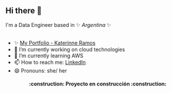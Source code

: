## Hi there 👋

I'm a Data Engineer based in ✨ _Argentina_ ✨ <br>
<br>

- ✨ <a href= "https://katerinne-ramos.ebika.dev/" target="_blank" >My Portfolio - Katerinne Ramos </a> <br>
- 🔭 I’m currently working on cloud technologies <br>
- 🌱 I’m currently learning AWS <br>
- 📫 How to reach me: <a href= "https://www.linkedin.com/in/katerinneramos/" target="_blank">LinkedIn </a> <br>
- 😄 Pronouns: she/ her
<!-- ⚡ Fun fact: ... 
 👯 I’m looking to collaborate on ...
 - 💬 Ask me about ...
- 🤔 I’m looking for help with ... <br>
 
 -->
<h4 align="center">
:construction: Proyecto en construcción :construction:
</h4> <br>
